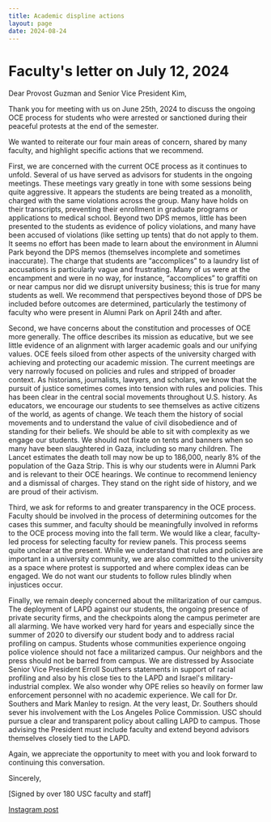 ```yaml
---
title: Academic displine actions
layout: page
date: 2024-08-24
---
```


# Faculty's letter on July 12, 2024
 
Dear Provost Guzman and Senior Vice President Kim,
 
Thank you for meeting with us on June 25th, 2024 to discuss the ongoing OCE process for students who were arrested or sanctioned during their peaceful protests at the end of the semester.
 
We wanted to reiterate our four main areas of concern, shared by many faculty, and highlight specific actions that we recommend.
 
First, we are concerned with the current OCE process as it continues to unfold. Several of us have served as advisors for students in the ongoing meetings. These meetings vary greatly in tone with some sessions being quite aggressive. It appears the students are being treated as a monolith, charged with the same violations across the group. Many have holds on their transcripts, preventing their enrollment in graduate programs or applications to medical school. Beyond two DPS memos, little has been presented to the students as evidence of policy violations, and many have been accused of violations (like setting up tents) that do not apply to them. It seems no effort has been made to learn about the environment in Alumni Park beyond the DPS memos (themselves incomplete and sometimes inaccurate). The charge that students are “accomplices” to a laundry list of accusations is particularly vague and frustrating. Many of us were at the encampment and were in no way, for instance, “accomplices” to graffiti on or near campus nor did we disrupt university business; this is true for many students as well. We recommend that perspectives beyond those of DPS be included before outcomes are determined, particularly the testimony of faculty who were present in Alumni Park on April 24th and after.
 
Second, we have concerns about the constitution and processes of OCE more generally. The office describes its mission as educative, but we see little evidence of an alignment with larger academic goals and our unifying values. OCE feels siloed from other aspects of the university charged with achieving and protecting our academic mission. The current meetings are very narrowly focused on policies and rules and stripped of broader context. As historians, journalists, lawyers, and scholars, we know that the pursuit of justice sometimes comes into tension with rules and policies. This has been clear in the central social movements throughout U.S. history. As educators, we encourage our students to see themselves as active citizens of the world, as agents of change. We teach them the history of social movements and to understand the value of civil disobedience and of standing for their beliefs. We should be able to sit with complexity as we engage our students. We should not fixate on tents and banners when so many have been slaughtered in Gaza, including so many children. The Lancet estimates the death toll may now be up to 186,000, nearly 8% of the population of the Gaza Strip. This is why our students were in Alumni Park and is relevant to their OCE hearings. We continue to recommend leniency and a dismissal of charges. They stand on the right side of history, and we are proud of their activism.
 
Third, we ask for reforms to and greater transparency in the OCE process. Faculty should be involved in the process of determining outcomes for the cases this summer, and faculty should be meaningfully involved in reforms to the OCE process moving into the fall term. We would like a clear, faculty-led process for selecting faculty for review panels. This process seems quite unclear at the present. While we understand that rules and policies are important in a university community, we are also committed to the university as a space where protest is supported and where complex ideas can be engaged. We do not want our students to follow rules blindly when injustices occur.

Finally, we remain deeply concerned about the militarization of our campus. The deployment of LAPD against our students, the ongoing presence of private security firms, and the checkpoints along the campus perimeter are all alarming. We have worked very hard for years and especially since the summer of 2020 to diversify our student body and to address racial profiling on campus. Students whose communities experience ongoing police violence should not face a militarized campus. Our neighbors and the press should not be barred from campus. We are distressed by Associate Senior Vice President Erroll Southers statements in support of racial profiling and also by his close ties to the LAPD and Israel's military-industrial complex.  We also wonder why OPE relies so heavily on former law enforcement personnel with no academic experience. We call for Dr. Southers and Mark Manley to resign. At the very least, Dr. Southers should sever his involvement with the Los Angeles Police Commission. USC should pursue a clear and transparent policy about calling LAPD to campus. Those advising the President must include faculty and extend beyond advisors themselves closely tied to the LAPD.
 
Again, we appreciate the opportunity to meet with you and look forward to continuing this conversation.
 
Sincerely,

[Signed by over 180 USC faculty and staff]

[Instagram post](https://www.instagram.com/p/C-IzoT-S89W)
